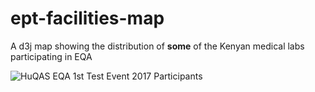 # ept-facilities-map
A d3j map showing the distribution of **some** of the Kenyan medical labs participating in EQA

![HuQAS EQA 1st Test Event 2017 Participants](https://github.com/APHLK/ept-facilities-map/blob/d48f2e9544f2ed9aeb692d82b595203a8ce9204b/HuQAS%20Enrolled%20Facilities%202017.png)
